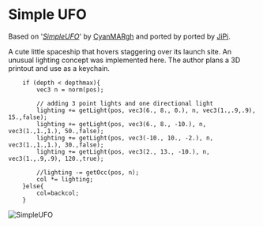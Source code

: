 Simple UFO
==================

Based on '_[SimpleUFO](https://www.shadertoy.com/view/Wt2cRt)_' by [CyanMARgh](https://www.shadertoy.com/user/CyanMARgh) and ported by ported by [JiPi](../../Site/Profiles/JiPi.md).


A cute little spaceship that hovers staggering over its launch site.
An unusual lighting concept was implemented here.
The author plans a 3D printout and use as a keychain.

```
    if (depth < depthmax){
        vec3 n = norm(pos);

        // adding 3 point lights and one directional light
        lighting += getLight(pos, vec3(6., 8., 0.), n, vec3(1.,.9,.9), 15.,false);
        lighting += getLight(pos, vec3(6., 8., -10.), n, vec3(1.,1.,1.), 50.,false);
        lighting += getLight(pos, vec3(-10., 10., -2.), n, vec3(1.,1.,1.), 30.,false);
        lighting += getLight(pos, vec3(2., 13., -10.), n, vec3(1.,.9,.9), 120.,true);

        //lighting -= getOcc(pos, n);
		col *= lighting;
    }else{
        col=backcol;
    }
```

![SimpleUFO](https://user-images.githubusercontent.com/78935215/118020786-ccd6f480-b35a-11eb-92c7-3ef646eebce5.gif)
